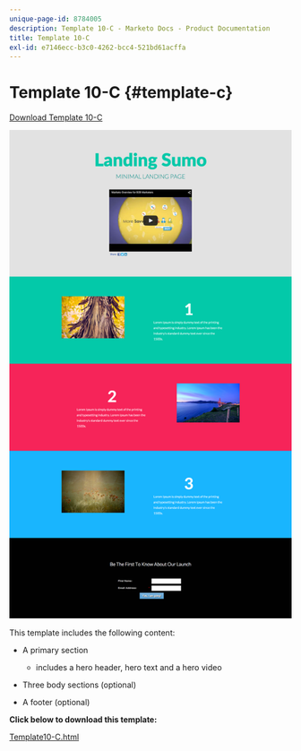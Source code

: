 ```yaml
---
unique-page-id: 8784005
description: Template 10-C - Marketo Docs - Product Documentation
title: Template 10-C
exl-id: e7146ecc-b3c0-4262-bcc4-521bd61acffa
---
```

# Template 10-C {#template-c}

[Download Template 10-C](https://docs.marketo.com/download/attachments/8784005/template-10c.html?version=2&modificationdate=1438210917000&api=v2)

![](assets/image2015-7-27-10-3a57-3a9.png)

This template includes the following content:

* A primary section

    * includes a hero header, hero text and a hero video

* Three body sections (optional)
* A footer (optional)

**Click below to download this template:**

[Template10-C.html](https://docs.marketo.com/download/attachments/8784005/template-10c.html?version=2&modificationdate=1438210917000&api=v2)
